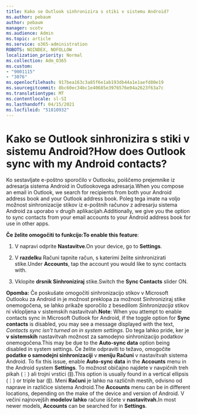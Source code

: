 ```yaml
---
title: Kako se Outlook sinhronizira s stiki v sistemu Android?
ms.author: pebaum
author: pebaum
manager: scotv
ms.audience: Admin
ms.topic: article
ms.service: o365-administration
ROBOTS: NOINDEX, NOFOLLOW
localization_priority: Normal
ms.collection: Adm_O365
ms.custom:
- "9001115"
- "3076"
ms.openlocfilehash: 917bea163c3a85f6e1ab193db44a1e1aefd80e19
ms.sourcegitcommit: 8bc60ec34bc1e40685e3976576e04a2623f63a7c
ms.translationtype: MT
ms.contentlocale: sl-SI
ms.lasthandoff: 04/15/2021
ms.locfileid: "51810932"
---
```

# <a name="how-does-outlook-sync-with-my-android-contacts"></a><span data-ttu-id="09b36-102">Kako se Outlook sinhronizira s stiki v sistemu Android?</span><span class="sxs-lookup"><span data-stu-id="09b36-102">How does Outlook sync with my Android contacts?</span></span>

<span data-ttu-id="09b36-103">Ko sestavljate e-poštno sporočilo v Outlooku, poiščemo prejemnike iz adresarja sistema Android in Outlookovega adresarja.</span><span class="sxs-lookup"><span data-stu-id="09b36-103">When you compose an email in Outlook, we search for recipients from both your Android address book and your Outlook address book.</span></span> <span data-ttu-id="09b36-104">Poleg tega imate na voljo možnost sinhronizacije stikov iz e-poštnih računov z adresarju sistema Android za uporabo v drugih aplikacijah.</span><span class="sxs-lookup"><span data-stu-id="09b36-104">Additionally, we give you the option to sync contacts from your email accounts to your Android address book for use in other apps.</span></span> 
 
<span data-ttu-id="09b36-105">**Če želite omogočiti to funkcijo:**</span><span class="sxs-lookup"><span data-stu-id="09b36-105">**To enable this feature**:</span></span>
 
1. <span data-ttu-id="09b36-106">V napravi odprite **Nastavitve**.</span><span class="sxs-lookup"><span data-stu-id="09b36-106">On your device, go to **Settings**.</span></span>

2. <span data-ttu-id="09b36-107">V **razdelku** Računi tapnite račun, s katerimi želite sinhronizirati stike.</span><span class="sxs-lookup"><span data-stu-id="09b36-107">Under **Accounts**, tap the account you would like to sync contacts with.</span></span>

3. <span data-ttu-id="09b36-108">Vklopite **drsnik Sinhroniziraj** stike.</span><span class="sxs-lookup"><span data-stu-id="09b36-108">Switch the **Sync Contacts** slider ON.</span></span>
 
<span data-ttu-id="09b36-109">**Opomba:** Če poskušate omogočiti sinhronizacijo stikov v Microsoft Outlooku  za Android in je možnost preklopa za možnost Sinhroniziraj stike onemogočena, se lahko prikaže sporočilo z besedilom *Sinhronizacija* stikov ni vklopljena v sistemskih nastavitvah.</span><span class="sxs-lookup"><span data-stu-id="09b36-109">**Note**: When you attempt to enable contacts sync in Microsoft Outlook for Android, if the toggle option for **Sync contacts** is disabled, you may see a message displayed with the text, *Contacts sync isn't turned on in system settings*.</span></span> <span data-ttu-id="09b36-110">Do tega lahko pride, ker je **v sistemskih** nastavitvah možnost za samodejno sinhronizacijo podatkov onemogočena.</span><span class="sxs-lookup"><span data-stu-id="09b36-110">This may be due to the **Auto-sync data** option being disabled in system settings.</span></span> <span data-ttu-id="09b36-111">Če želite odpraviti to težavo, omogočite **podatke o samodejni sinhronizaciji** v **meniju Računi** v nastavitvah sistema Android. </span><span class="sxs-lookup"><span data-stu-id="09b36-111">To fix this issue, enable  **Auto-sync data** in the  **Accounts** menu in the Android system  **Settings**.</span></span> <span data-ttu-id="09b36-112">To možnost običajno najdete v navpičnih treh pikah (⋮) ali trojni vrstici (⫼).</span><span class="sxs-lookup"><span data-stu-id="09b36-112">This option is usually found in a vertical ellipsis (⋮) or triple bar (⫼).</span></span> <span data-ttu-id="09b36-113">Meni  **Računi** je lahko na različnih mestih, odvisno od naprave in različice sistema Android.</span><span class="sxs-lookup"><span data-stu-id="09b36-113">The  **Accounts** menu can be in different locations, depending on the make of the device and version of Android.</span></span> <span data-ttu-id="09b36-114">V večini najnovejših **modelov lahko** račune iščete v **nastavitvah.**</span><span class="sxs-lookup"><span data-stu-id="09b36-114">In most newer models, **Accounts** can be searched for in **Settings**.</span></span>